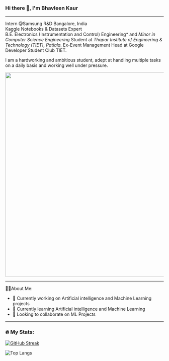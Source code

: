 ### Hi there 👋, I'm Bhavleen Kaur

---

Intern @Samsung R&D Bangalore, India <br>
Kaggle Notebooks & Datasets Expert <br>
B.E. Electronics (Instrumentation and Control) Engineering* and *Minor in Computer Science Engineering* Student at *Thapar Institute of Engineering & Technology (TIET), Patiala.* 
Ex-Event Management Head at Google Developer Student Club TIET.
<br>
<p> I am a hardworking and ambitious student, adept at handling multiple tasks on a daily basis and working well under pressure.
<!-- I have worked on several projects, my recent projects include OposssumBot - Discord Bot and Magpie - Sudoku Solver AI. </p> -->
<p>
<!-- <div id="badges" align = "center">
  <a href="https://www.linkedin.com/in/bhavleen-kaur-07a3651a7/">
    <img src="https://img.shields.io/badge/LinkedIn-blue?style=for-the-badge&logo=linkedin&logoColor=white" alt="LinkedIn Badge"/>
  </a>
  <a href="https://www.kaggle.com/bhavkaur">
    <img src="https://img.shields.io/badge/Kaggle-20BEFF?style=for-the-badge&logo=Kaggle&logoColor=white" alt="Kaggle Badge"/>
  </a>
  <a href="https://www.hackerrank.com/bhavcode">
    <img src="https://img.shields.io/badge/-Hackerrank-2EC866?style=for-the-badge&logo=HackerRank&logoColor=white"/>
  </a>
  
   <!-- <a href="https://img.shields.io/badge/-CodeChef-5B4638?style=for-the-badge&logo=CodeChef&logoColor=white">
    <img src="https://img.shields.io/badge/Gmail-D14836?style=for-the-badge&logo=gmail&logoColor=white)****"/>
  </a>
</div> </p> -->

<div id="header" align="center">
  <img src="https://media.giphy.com/media/L1R1tvI9svkIWwpVYr/giphy.gif" width="650"/>
</div>



---

👩‍💻About Me: <br>
- 🔭 Currently working on Artificial intelligence and Machine Learning projects<br>
- 🌱 Currently learning Artificial intelligence and Machine Learning<br>
- 👯 Looking to collaborate on ML Projects<br>


<!---
![](https://komarev.com/ghpvc/?username=Bhavleenk&label=PROFILE+VIEWS)-->
---
### :fire: My Stats:
[![GitHub Streak](http://github-readme-streak-stats.herokuapp.com?user=Bhavleenk&theme=dark&hide_border=true&border_radius=5&date_format=M%20j%5B%2C%20Y%5D)](https://git.io/streak-stats)<br>

![Top Langs](https://github-readme-stats.vercel.app/api/top-langs/?username=Bhavleenk&layout=compact&theme=vision-friendly-dark)

<!--
**Bhavleenk/Bhavleenk** is a ✨ _special_ ✨ repository because its `README.md` (this file) appears on your GitHub profile.
**![Bhavleen's GitHub stats](https://github-readme-stats.vercel.app/api?username=Bhavleenk&show_icons=true&theme=radical)<br><br>
<!- - 🤔 I’m looking for help with ... - 💬 Ask me about ...
- 📫 How to reach me: ... - ⚡ Fun fact: ...>
<a href="https://img.shields.io/badge/-CodeChef-5B4638?style=for-the-badge&logo=CodeChef&logoColor=white">
    <img src="https://img.shields.io/badge/-LeetCode-FFA116?style=for-the-badge&logo=LeetCode&logoColor=black"/>
  </a>
-->
